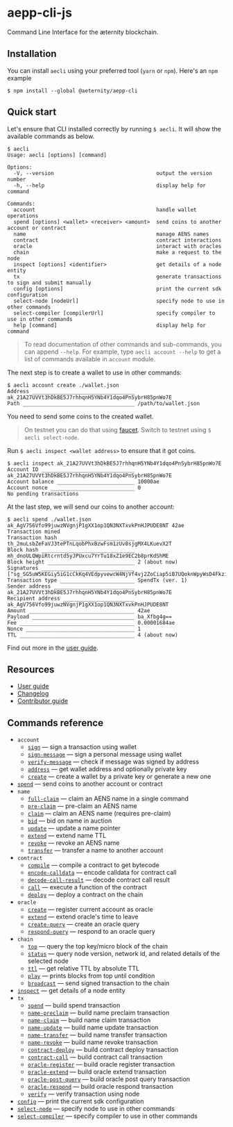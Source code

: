 # aepp-cli-js

Command Line Interface for the æternity blockchain.

## Installation

You can install `aecli` using your preferred tool (`yarn` or `npm`). Here's an `npm` example

```
$ npm install --global @aeternity/aepp-cli
```

## Quick start

Let's ensure that CLI installed correctly by running `$ aecli`. It will show the available commands as below.

<!-- ROOT-HELP-BEGIN -->

```
$ aecli
Usage: aecli [options] [command]

Options:
  -V, --version                                 output the version number
  -h, --help                                    display help for command

Commands:
  account                                       handle wallet operations
  spend [options] <wallet> <receiver> <amount>  send coins to another account or contract
  name                                          manage AENS names
  contract                                      contract interactions
  oracle                                        interact with oracles
  chain                                         make a request to the node
  inspect [options] <identifier>                get details of a node entity
  tx                                            generate transactions to sign and submit manually
  config [options]                              print the current sdk configuration
  select-node [nodeUrl]                         specify node to use in other commands
  select-compiler [compilerUrl]                 specify compiler to use in other commands
  help [command]                                display help for command
```

<!-- ROOT-HELP-END -->

> To read documentation of other commands and sub-commands, you can append `--help`. For example, type `aecli account --help` to get a list of commands available in `account` module.

The next step is to create a wallet to use in other commands:

<!-- WALLET-CREATE-BEGIN -->

```
$ aecli account create ./wallet.json
Address _________________________________ ak_21A27UVVt3hDkBE5J7rhhqnH5YNb4Y1dqo4PnSybrH85pnWo7E
Path ____________________________________ /path/to/wallet.json
```

<!-- WALLET-CREATE-END -->

You need to send some coins to the created wallet.

> On testnet you can do that using [faucet]. Switch to testnet using `$ aecli select-node`.

[faucet]: https://faucet.aepps.com/

Run `$ aecli inspect <wallet address>` to ensure that it got coins.

<!-- INSPECT-BEGIN -->

```
$ aecli inspect ak_21A27UVVt3hDkBE5J7rhhqnH5YNb4Y1dqo4PnSybrH85pnWo7E
Account ID ______________________________ ak_21A27UVVt3hDkBE5J7rhhqnH5YNb4Y1dqo4PnSybrH85pnWo7E
Account balance _________________________ 10000ae
Account nonce ___________________________ 0
No pending transactions
```

<!-- INSPECT-END -->

At the last step, we will send our coins to another account:

<!-- SPEND-BEGIN -->

```
$ aecli spend ./wallet.json ak_AgV756Vfo99juwzNVgnjP1gXX1op1QN3NXTxvkPnHJPUDE8NT 42ae
Transaction mined
Transaction hash ________________________ th_2muLsbZeFaVJ3tePTnLqobPhxBzwFsm1zUv8sjgMX4LKuevX2T
Block hash ______________________________ mh_dnoULQWpiRtcrntd5yJPUxcu7YrTu18xZ1e9EC2b8prKdShME
Block height ____________________________ 2 (about now)
Signatures ______________________________ ["sg_SG5uW5KEGiy5iG1cCkKq4VEdpyvewcW4NjVf4vj2ZoCiap5iB7UQoknWpyWsD4FkziBuGPE88zwXemq3ZvPrdzNtXtKuD"]
Transaction type ________________________ SpendTx (ver. 1)
Sender address __________________________ ak_21A27UVVt3hDkBE5J7rhhqnH5YNb4Y1dqo4PnSybrH85pnWo7E
Recipient address _______________________ ak_AgV756Vfo99juwzNVgnjP1gXX1op1QN3NXTxvkPnHJPUDE8NT
Amount __________________________________ 42ae
Payload _________________________________ ba_Xfbg4g==
Fee _____________________________________ 0.00001684ae
Nonce ___________________________________ 1
TTL _____________________________________ 4 (about now)
```

<!-- SPEND-END -->

Find out more in the [user guide](./user-guide.md).

## Resources

- [User guide](./user-guide.md)
- [Changelog](./CHANGELOG.md)
- [Contributor guide](./contributor-guide.md)

## Commands reference

<!-- REFERENCE-TOC-BEGIN -->

- `account`
  - [`sign`](./reference.md#sign) — sign a transaction using wallet
  - [`sign-message`](./reference.md#sign-message) — sign a personal message using wallet
  - [`verify-message`](./reference.md#verify-message) — check if message was signed by address
  - [`address`](./reference.md#address) — get wallet address and optionally private key
  - [`create`](./reference.md#create) — create a wallet by a private key or generate a new one
- [`spend`](./reference.md#spend) — send coins to another account or contract
- `name`
  - [`full-claim`](./reference.md#full-claim) — claim an AENS name in a single command
  - [`pre-claim`](./reference.md#pre-claim) — pre-claim an AENS name
  - [`claim`](./reference.md#claim) — claim an AENS name (requires pre-claim)
  - [`bid`](./reference.md#bid) — bid on name in auction
  - [`update`](./reference.md#update) — update a name pointer
  - [`extend`](./reference.md#extend) — extend name TTL
  - [`revoke`](./reference.md#revoke) — revoke an AENS name
  - [`transfer`](./reference.md#transfer) — transfer a name to another account
- `contract`
  - [`compile`](./reference.md#compile) — compile a contract to get bytecode
  - [`encode-calldata`](./reference.md#encode-calldata) — encode calldata for contract call
  - [`decode-call-result`](./reference.md#decode-call-result) — decode contract call result
  - [`call`](./reference.md#call) — execute a function of the contract
  - [`deploy`](./reference.md#deploy) — deploy a contract on the chain
- `oracle`
  - [`create`](./reference.md#create-1) — register current account as oracle
  - [`extend`](./reference.md#extend-1) — extend oracle's time to leave
  - [`create-query`](./reference.md#create-query) — create an oracle query
  - [`respond-query`](./reference.md#respond-query) — respond to an oracle query
- `chain`
  - [`top`](./reference.md#top) — query the top key/micro block of the chain
  - [`status`](./reference.md#status) — query node version, network id, and related details of the selected node
  - [`ttl`](./reference.md#ttl) — get relative TTL by absolute TTL
  - [`play`](./reference.md#play) — prints blocks from top until condition
  - [`broadcast`](./reference.md#broadcast) — send signed transaction to the chain
- [`inspect`](./reference.md#inspect) — get details of a node entity
- `tx`
  - [`spend`](./reference.md#spend-1) — build spend transaction
  - [`name-preclaim`](./reference.md#name-preclaim) — build name preclaim transaction
  - [`name-claim`](./reference.md#name-claim) — build name claim transaction
  - [`name-update`](./reference.md#name-update) — build name update transaction
  - [`name-transfer`](./reference.md#name-transfer) — build name transfer transaction
  - [`name-revoke`](./reference.md#name-revoke) — build name revoke transaction
  - [`contract-deploy`](./reference.md#contract-deploy) — build contract deploy transaction
  - [`contract-call`](./reference.md#contract-call) — build contract call transaction
  - [`oracle-register`](./reference.md#oracle-register) — build oracle register transaction
  - [`oracle-extend`](./reference.md#oracle-extend) — build oracle extend transaction
  - [`oracle-post-query`](./reference.md#oracle-post-query) — build oracle post query transaction
  - [`oracle-respond`](./reference.md#oracle-respond) — build oracle respond transaction
  - [`verify`](./reference.md#verify) — verify transaction using node
- [`config`](./reference.md#config) — print the current sdk configuration
- [`select-node`](./reference.md#select-node) — specify node to use in other commands
- [`select-compiler`](./reference.md#select-compiler) — specify compiler to use in other commands

<!-- REFERENCE-TOC-END -->
